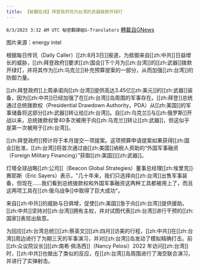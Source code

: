 ```yaml
---
title: 【秘翻在线】拜登政府将为台湾的武器拨款开绿灯
---
```

`8/3/2023 3:32 AM UTC 秘密翻譯組G-Translators` [轉載自GNews](https://gnews.org/articles/1515005)

图片来源：energy intel

根据每日传讯（Daily Caller）[[zh:8月3日]]报道，为抵御来自[[zh:中共]]日益增长的威胁，[[zh:拜登政府]]要求[[zh:国会]]下个月为[[zh:台湾]]的[[zh:武器]]拨款开绿灯，并将其作为[[zh:乌克兰]]补充预算提案的一部分，从而加强[[zh:台湾]]的防御力量。

[[zh:拜登政府]]上周承诺向[[zh:台湾]]提供高达3.45亿[[zh:美元]]的[[zh:武器]]装备，因为[[zh:中共]]已经加强了在[[zh:台湾]]岛周围的军事存在。[[zh:拜登]]总统通过总统拨款权（Presidential Drawdown Authority，PDA）从[[zh:美国]]的军事储备将这部分[[zh:武器]]转让给[[zh:台湾]]。自[[zh:乌克兰]]与[[zh:俄罗斯]]开战以来，总统拨款权曾40多次被用于向[[zh:乌克兰]]转让[[zh:武器]]，但这似乎是第一次被用于[[zh:台湾]]。

[[zh:拜登政府]]预计将于本月提交一项提案。这项预算申请提案如果获得[[zh:国会]]批准，[[zh:台湾]]将首次通过由[[zh:美国]]纳税人资助的“外国军事融资（Foreign Military Financing）”获取[[zh:美国]][[zh:武器]]。

灯塔全球战略[[zh:公司]]（Beacon Global Strategies）董事总经理[[zh:埃里克]]·赛耶斯（Eric Sayers）表示，"几十年来，我们只选择向[[zh:台湾]]出售军事装备，但现在......我们看到总统拨款权和外国军事融资这两种工具都被用上了，而且这两项工具在[[zh:俄乌战争]]中取得了巨大成功"。

来自[[zh:中共]]的威胁与日俱增，促使[[zh:美国]]急于向[[zh:台湾]]提供援助。[[zh:中共]]坚持对[[zh:台湾]]拥有主权，并对试图代表[[zh:台湾]]进行干预的[[zh:国家]]表现出敌意。

为回应[[zh:台湾总统]][[zh:蔡英文]][[zh:四月]]访美的行程，[[zh:中共]]在[[zh:台湾]]周边进行了为期三天的军事演习，并对[[zh:台湾]]岛发动了模拟精确打击。前[[zh:众议院议长]][[zh:南希·佩洛西]]（Nancy Pelosi）2022 年访问[[zh:台湾]]时，[[zh:中共]]也做出了类似的反应，在[[zh:台湾]]岛周围进行了海空联合演习，并进行了实弹射击。
